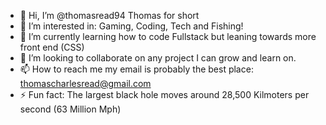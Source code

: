 - 👋 Hi, I’m @thomasread94 Thomas for short 
- 👀 I’m interested in: Gaming, Coding, Tech and Fishing!
- 🌱 I’m currently learning how to code Fullstack but leaning towards more front end (CSS) 
- 💞️ I’m looking to collaborate on any project I can grow and learn on. 
- 📫 How to reach me my email is probably the best place: thomascharlesread@gmail.com
- ⚡ Fun fact: The largest black hole moves around 28,500 Kilmoters per second (63 Million Mph) 

<!---
thomasread94/thomasread94 is a ✨ special ✨ repository because its `README.md` (this file) appears on your GitHub profile.
You can click the Preview link to take a look at your changes.
--->
